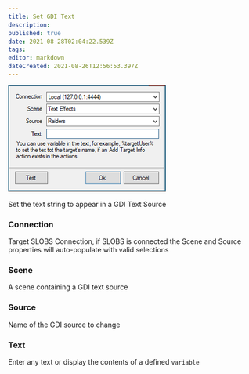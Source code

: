 ```yaml
---
title: Set GDI Text
description:
published: true
date: 2021-08-28T02:04:22.539Z
tags:
editor: markdown
dateCreated: 2021-08-26T12:56:53.397Z
---
```



![GDI Text Source](/119720707-39291c00-be62-11eb-9145-66cbc7359096.png)

Set the text string to appear in a GDI Text Source

### Connection

Target SLOBS Connection, if SLOBS is connected the Scene and Source properties will auto-populate with valid selections

### Scene

A scene containing a GDI text source

### Source

Name of the GDI source to change

### Text

Enter any text or display the contents of a defined `variable`  